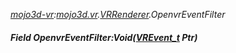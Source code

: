 _[mojo3d-vr](../../modules/mojo3d-vr/mojo3d-vr-module.md):[mojo3d.vr](../../modules/mojo3d/mojo3d-vr.md).[VRRenderer](../../modules/mojo3d/mojo3d-vr-vrrenderer.md).OpenvrEventFilter_
##### Field OpenvrEventFilter:Void([VREvent_t](../../modules/mojo3d-vr/openvr-vrevent_t.md) Ptr)
